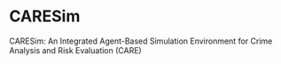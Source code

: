 # CARESim
CARESim: An Integrated Agent-Based Simulation Environment for Crime Analysis  and Risk Evaluation (CARE)
